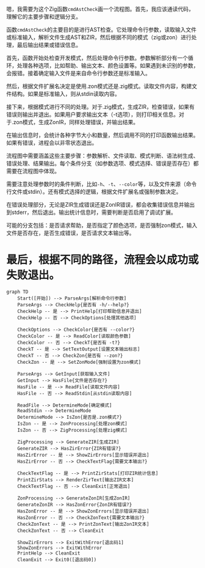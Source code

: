 嗯，我需要为这个Zig函数`cmdAstCheck`画一个流程图。首先，我应该通读代码，理解它的主要步骤和逻辑分支。

函数`cmdAstCheck`的主要目的是进行AST检查。它处理命令行参数，读取输入文件或标准输入，解析文件生成AST和ZIR，然后根据不同的模式（zig或zon）进行处理，最后输出结果或错误信息。

首先，函数开始处检查开发模式，然后处理命令行参数。参数解析部分有一个循环，处理各种选项，比如帮助、输出文本、颜色设置等。如果遇到未识别的参数，会报错。接着确定输入文件是来自命令行参数还是标准输入。

然后，根据文件扩展名决定是使用.zon模式还是.zig模式。读取文件内容，构建文件结构。如果是标准输入，则从stdin读取内容。

接下来，根据模式进行不同的处理。对于.zig模式，生成ZIR，检查错误，如果有错误则输出并退出。如果用户要求输出文本（-t选项），则打印相关信息。对于.zon模式，生成ZonIR，同样处理错误，并输出结果。

在输出信息时，会统计各种字节大小和数量，然后调用不同的打印函数输出结果。如果有错误，进程会以非零状态退出。

流程图中需要涵盖这些主要步骤：参数解析、文件读取、模式判断、语法树生成、错误处理、结果输出。每个条件分支（如参数选项、模式选择、错误是否存在）都需要在流程图中体现。

需要注意处理参数时的条件判断，比如`-h`、`-t`、`--color`等，以及文件来源（命令行文件或stdin）。还有模式选择的逻辑，根据文件扩展名或强制参数决定。

在错误处理部分，无论是ZIR生成错误还是ZonIR错误，都会收集错误信息并输出到stderr，然后退出。输出统计信息时，需要判断是否启用了调试扩展。

可能的分支包括：是否请求帮助，是否指定了颜色选项，是否强制zon模式，输入文件是否存在，是否生成错误，是否请求文本输出等。

最后，根据不同的路径，流程会以成功或失败退出。
================================================
```mermaid
graph TD
    Start([开始]) --> ParseArgs[解析命令行参数]
    ParseArgs --> CheckHelp{是否有 -h/--help?}
    CheckHelp -- 是 --> PrintHelp[打印帮助信息并退出]
    CheckHelp -- 否 --> CheckOptions[处理其他选项]
    
    CheckOptions --> CheckColor{是否有 --color?}
    CheckColor -- 是 --> ReadColor[读取颜色参数]
    CheckColor -- 否 --> CheckT{是否有 -t?}
    CheckT -- 是 --> SetTextOutput[设置文本输出标志]
    CheckT -- 否 --> CheckZon{是否有 --zon?}
    CheckZon -- 是 --> SetZonMode[强制设置为zon模式]
    
    ParseArgs --> GetInput[获取输入文件]
    GetInput --> HasFile{文件是否存在?}
    HasFile -- 是 --> ReadFile[读取文件内容]
    HasFile -- 否 --> ReadStdin[从stdin读取内容]
    
    ReadFile --> DetermineMode[确定模式]
    ReadStdin --> DetermineMode
    DetermineMode --> IsZon{是否是.zon模式?}
    IsZon -- 是 --> ZonProcessing[处理zon模式]
    IsZon -- 否 --> ZigProcessing[处理zig模式]
    
    ZigProcessing --> GenerateZIR[生成ZIR]
    GenerateZIR --> HasZirError{ZIR有错误?}
    HasZirError -- 是 --> ShowZirErrors[显示错误并退出]
    HasZirError -- 否 --> CheckTextFlag{需要文本输出?}
    
    CheckTextFlag -- 是 --> PrintZirStats[打印ZIR统计信息]
    PrintZirStats --> RenderZirText[输出ZIR文本]
    CheckTextFlag -- 否 --> CleanExit[正常退出]
    
    ZonProcessing --> GenerateZonIR[生成ZonIR]
    GenerateZonIR --> HasZonError{ZonIR有错误?}
    HasZonError -- 是 --> ShowZonErrors[显示错误并退出]
    HasZonError -- 否 --> CheckZonText{需要文本输出?}
    CheckZonText -- 是 --> PrintZonText[输出ZonIR文本]
    CheckZonText -- 否 --> CleanExit
    
    ShowZirErrors --> ExitWithError[退出码1]
    ShowZonErrors --> ExitWithError
    PrintHelp --> CleanExit
    CleanExit --> Exit0([退出码0])
```